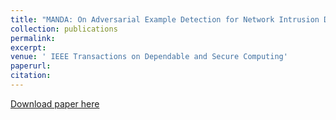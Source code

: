 ```yaml
---
title: "MANDA: On Adversarial Example Detection for Network Intrusion Detection System"
collection: publications
permalink: 
excerpt: 
venue: ' IEEE Transactions on Dependable and Secure Computing'
paperurl: 
citation: 
---
```


[Download paper here](http://ning-wang1.github.io/files/manda_journal.pdf)